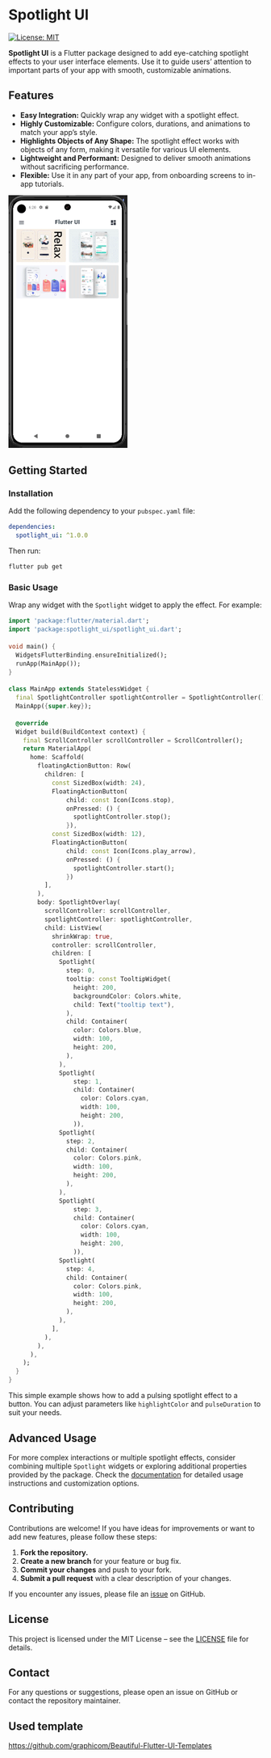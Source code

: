 # Spotlight UI

[![License: MIT](https://img.shields.io/badge/License-MIT-blue.svg)](LICENSE)

**Spotlight UI** is a Flutter package designed to add eye-catching spotlight effects to your user interface elements. Use it to guide users’ attention to important parts of your app with smooth, customizable animations.

## Features

- **Easy Integration:** Quickly wrap any widget with a spotlight effect.
- **Highly Customizable:** Configure colors, durations, and animations to match your app’s style.
- **Highlights Objects of Any Shape:** The spotlight effect works with objects of any form, making it versatile for various UI elements.
- **Lightweight and Performant:** Designed to deliver smooth animations without sacrificing performance.
- **Flexible:** Use it in any part of your app, from onboarding screens to in-app tutorials.

<img src="assets/demo.gif" alt="Demo" style="max-height: 500px;" />

## Getting Started

### Installation

Add the following dependency to your `pubspec.yaml` file:

```yaml
dependencies:
  spotlight_ui: ^1.0.0
```

Then run:

```bash
flutter pub get
```

### Basic Usage

Wrap any widget with the `Spotlight` widget to apply the effect. For example:

```dart
import 'package:flutter/material.dart';
import 'package:spotlight_ui/spotlight_ui.dart';

void main() {
  WidgetsFlutterBinding.ensureInitialized();
  runApp(MainApp());
}

class MainApp extends StatelessWidget {
  final SpotlightController spotlightController = SpotlightController();
  MainApp({super.key});

  @override
  Widget build(BuildContext context) {
    final ScrollController scrollController = ScrollController();
    return MaterialApp(
      home: Scaffold(
        floatingActionButton: Row(
          children: [
            const SizedBox(width: 24),
            FloatingActionButton(
                child: const Icon(Icons.stop),
                onPressed: () {
                  spotlightController.stop();
                }),
            const SizedBox(width: 12),
            FloatingActionButton(
                child: const Icon(Icons.play_arrow),
                onPressed: () {
                  spotlightController.start();
                })
          ],
        ),
        body: SpotlightOverlay(
          scrollController: scrollController,
          spotlightController: spotlightController,
          child: ListView(
            shrinkWrap: true,
            controller: scrollController,
            children: [
              Spotlight(
                step: 0,
                tooltip: const TooltipWidget(
                  height: 200,
                  backgroundColor: Colors.white,
                  child: Text("tooltip text"),
                ),
                child: Container(
                  color: Colors.blue,
                  width: 100,
                  height: 200,
                ),
              ),
              Spotlight(
                  step: 1,
                  child: Container(
                    color: Colors.cyan,
                    width: 100,
                    height: 200,
                  )),
              Spotlight(
                step: 2,
                child: Container(
                  color: Colors.pink,
                  width: 100,
                  height: 200,
                ),
              ),
              Spotlight(
                  step: 3,
                  child: Container(
                    color: Colors.cyan,
                    width: 100,
                    height: 200,
                  )),
              Spotlight(
                step: 4,
                child: Container(
                  color: Colors.pink,
                  width: 100,
                  height: 200,
                ),
              ),
            ],
          ),
        ),
      ),
    );
  }
}

```

This simple example shows how to add a pulsing spotlight effect to a button. You can adjust parameters like `highlightColor` and `pulseDuration` to suit your needs.

## Advanced Usage

For more complex interactions or multiple spotlight effects, consider combining multiple `Spotlight` widgets or exploring additional properties provided by the package. Check the [documentation](https://github.com/n0ndescr1pt/spotlight_ui/wiki) for detailed usage instructions and customization options.

## Contributing

Contributions are welcome! If you have ideas for improvements or want to add new features, please follow these steps:

1. **Fork the repository.**
2. **Create a new branch** for your feature or bug fix.
3. **Commit your changes** and push to your fork.
4. **Submit a pull request** with a clear description of your changes.

If you encounter any issues, please file an [issue](https://github.com/n0ndescr1pt/spotlight_ui/issues) on GitHub.

## License

This project is licensed under the MIT License – see the [LICENSE](LICENSE) file for details.

## Contact

For any questions or suggestions, please open an issue on GitHub or contact the repository maintainer.

## Used template
https://github.com/graphicom/Beautiful-Flutter-UI-Templates
